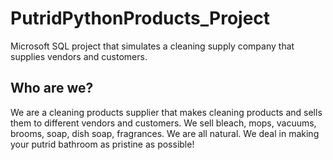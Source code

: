 # PutridPythonProducts_Project
Microsoft SQL project that simulates a cleaning supply company that supplies vendors and customers.

## Who are we?
We are a cleaning products supplier that makes cleaning products and sells them to different vendors and customers. We sell bleach, mops, vacuums, brooms, soap, dish soap, fragrances. We are all natural. We deal in making your putrid bathroom as pristine as possible!
